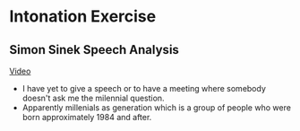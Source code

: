 # Intonation Exercise 

## Simon Sinek Speech Analysis

[Video](https://www.youtube.com/watch?v=m1MprtrnqmM)

* I have yet to give a speech or to have a meeting where somebody doesn't ask me the milennial question.
* Apparently millenials as generation which is a group of people who were born approximately 1984 and after.
